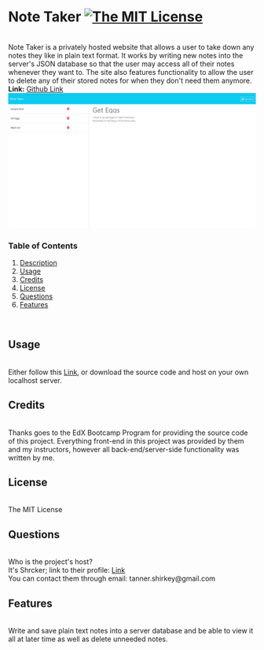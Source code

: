 <h1 id='description'>Note Taker <a href="https://opensource.org/licenses/MIT"><img alt="The MIT License" src="https://img.shields.io/badge/License-MIT-yellow.svg" /></a></h1><br />Note Taker is a privately hosted website that allows a user to take down any notes they like in plain text format. It works by writing new notes into the server's JSON database so that the user may access all of their notes whenever they want to. The site also features functionality to allow the user to delete any of their stored notes for when they don't need them anymore.<br /><strong>Link:</strong> <a href=https://github.com/Shrcker/Note-Taker>Github Link</a><br /><img src="./images/note-taker-screen.png" alt="Project Screenshot" /><br /><h3>Table of Contents</h3><ol><li><a href="#description"><span>Description</span></a></li><li><a href="#usage"><span>Usage</span></a></li><li><a href="#credits"><span>Credits</span></a></li><li><a href="#license"><span>License</span></a></li><li><a href="#questions"><span>Questions</span></a></li><li><a href="#features"><span>Features</span></a></li></ol><br /><h2 id='usage'> Usage</h2><br /> Either follow this <a href="https://www.google.com"><span>Link</span></a>, or download the source code and host on your own localhost server.<br /><h2 id='credits'> Credits</h2><br /> Thanks goes to the EdX Bootcamp Program for providing the source code of this project. Everything front-end in this project was provided by them and my instructors, however all back-end/server-side functionality was written by me.<br /><h2 id='license'> License</h2><br /> The MIT License<br /><h2 id='questions'> Questions</h2><br /> Who is the project's host?<br />It's Shrcker; link to their profile: 
    <a href="https://www.github.com/Shrcker">Link</a><br /> You can contact them through email: tanner.shirkey@gmail.com<br /><h2 id='features'> Features</h2><br />Write and save plain text notes into a server database and be able to view it all at later time as well as delete unneeded notes.

